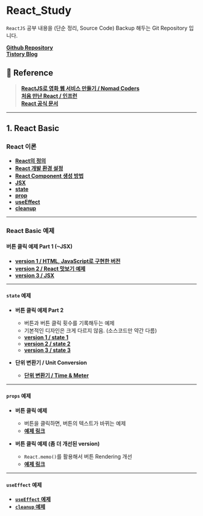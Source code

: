 # React_Study

`ReactJS` 공부 내용을 (단순 정리, Source Code) Backup 해두는 Git Repository 입니다. <br/>

**[Github Repository](https://github.com/Rayched/React_Study)** <br/>
**[Tistory Blog](https://rclogstorage.tistory.com/)**

## 📔 Reference

> **[ReactJS로 영화 웹 서비스 만들기 / Nomad Coders](https://nomadcoders.co/react-for-beginners/lobby)** <br/>
> **[처음 만난 React / 인프런](https://inf.run/YehVc)** <br/>
> **[React 공식 문서](https://ko.legacy.reactjs.org/docs/getting-started.html)** <br/>

---
## 1. React Basic

### React 이론

- **[React의 정의](/React_Theory/React_정의.md)**
- **[React 개발 환경 설정](/React_Theory/React_개발_환경_설정.md)**
- **[React Component 생성 방법](/React_Theory/React_Component_생성_방법.md)**
- **[JSX](/React_Theory/React_JSX.md)**
- **[state](/React_Theory/React_State.md)**
- **[prop](/React_Theory/React_props.md)**
- **[useEffect](/React_Theory/React_useEffect.md)**
- **[cleanup](/React_Theory/React_Cleanup_function.md)**

---

### React Basic 예제

#### 버튼 클릭 예제 Part 1 (~JSX)
- **[version 1 / HTML, JavaScript로 구현한 버전](/Exam/JSX/NonUseReact/exam1.html)**
- **[version 2 / React 맛보기 예제](/Exam/JSX/ReactBasic/exam3.html)**
- **[version 3 / JSX](/Exam/JSX/JSX_Exam/exam5.html)**

---

#### `state` 예제
- **버튼 클릭 예제 Part 2**
    - 버튼과 버튼 클릭 횟수를 기록해두는 예제
    - 기본적인 디자인은 크게 다르지 않음. (소스코드만 약간 다름)
    - **[version 1 / state 1](/Exam/state/ButtonClick/exam1.html)**
    - **[version 2 / state 2](/Exam/state/ButtonClick/exam2.html)**
    - **[version 3 / state 3](/Exam/state/ButtonClick/exam3.html)**

- **단위 변환기 / Unit Conversion**
    - **[단위 변환기 / Time & Meter](/Exam/state/UnitConversion.html)**

---

#### `props` 예제
- **버튼 클릭 예제** 
    - 버튼을 클릭하면, 버튼의 텍스트가 바뀌는 예제
    - **[예제 링크](/Exam/prop/propExam.html)**

- **버튼 클릭 예제 (좀 더 개선된 version)**
    - `React.memo()`를 활용해서 버튼 Rendering 개선
    - **[예제 링크](/Exam/prop/memoExam.html)**

---

#### `useEffect` 예제
- **[`useEffect` 예제](/Exam/useEffect/useEffectExam.html)**
- **[`cleanup` 예제](/Exam/useEffect/CleanupExam.html)**
